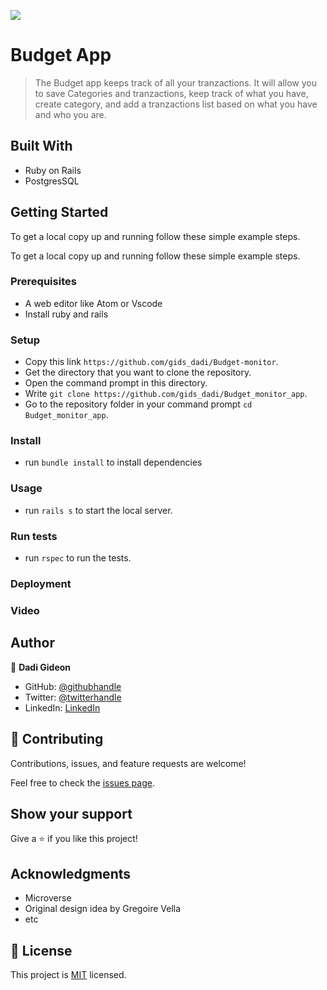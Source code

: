 ![](https://img.shields.io/badge/Microverse-blueviolet)

# Budget App

> The Budget app keeps track of all your tranzactions. It will allow you to save Categories and tranzactions,
> keep track of what you have, create category, and add a tranzactions list based on what you have and who you are.

## Built With

- Ruby on Rails
- PostgresSQL

## Getting Started

To get a local copy up and running follow these simple example steps.

To get a local copy up and running follow these simple example steps.

### Prerequisites

  - A web editor like Atom or Vscode
  - Install ruby and rails

### Setup
  - Copy this link `https://github.com/gids_dadi/Budget-monitor`.
  - Get the directory that you want to clone the repository.
  - Open the command prompt in this directory.
  - Write `git clone https://github.com/gids_dadi/Budget_monitor_app`.
  - Go to the repository folder in your command prompt `cd Budget_monitor_app`.

### Install
  - run `bundle install` to install dependencies

### Usage
  - run `rails s` to start the local server.

### Run tests
  - run `rspec` to run the tests.

### Deployment
[View Project]: (https://vast-harbor-92034.herokuapp.com/)


### Video


## Author

👤 **Dadi Gideon**

- GitHub: [@githubhandle](https://github.com/gids-dadi)
- Twitter: [@twitterhandle](https://twitter.com/Dadi_AG)
- LinkedIn: [LinkedIn](https://www.linkedin.com/in/gideon-dadi-1b5548146/)

## 🤝 Contributing

Contributions, issues, and feature requests are welcome!

Feel free to check the [issues page](../../issues/).

## Show your support

Give a ⭐️ if you like this project!

## Acknowledgments
- Microverse
- Original design idea by Gregoire Vella
- etc

## 📝 License

This project is [MIT](./MIT.md) licensed.
